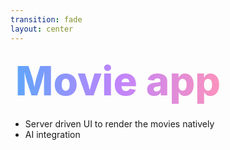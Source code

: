 ```yaml
---
transition: fade
layout: center
---
```


<div
  v-motion
  :initial="{ x: -80 }"
  :enter="{ x: 0 }"
  :leave="{ x: 1000 }"
  style="font-size: 4rem; font-weight: 800; padding: 0.5rem; display: inline-block; line-height: 1.2;"
>
  <span style="background: linear-gradient(to right, rgb(96, 165, 250), rgb(192, 132, 252), rgb(251, 146, 188)); -webkit-background-clip: text; -webkit-text-fill-color: transparent; background-clip: text;">Movie app</span>
</div>

<div style="display: flex; flex-direction: row; gap: 2rem; align-items: center;">
<ul>
  <li v-click>Server driven UI to render the movies natively</li>
  <li v-click>AI integration</li>
  </ul>
</div>

<!--
Now that we've identified our problem lets think about how we could improve the experience that we just saw with perplexity.
-->
